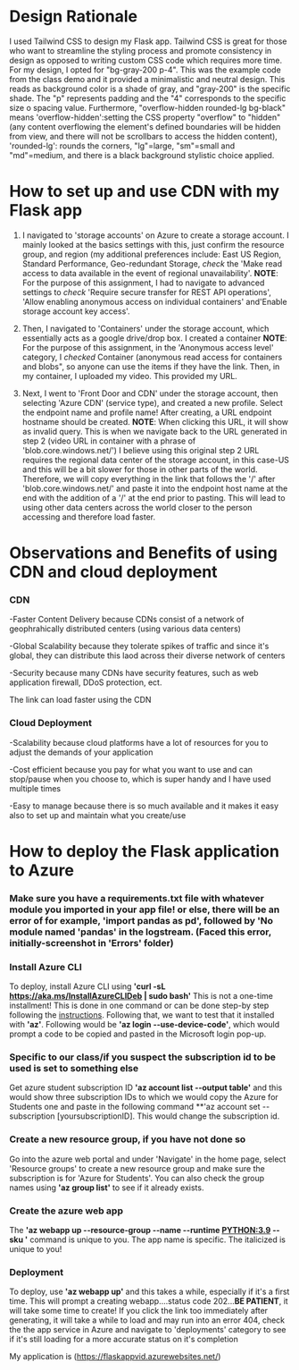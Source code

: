 # Design Rationale

I used Tailwind CSS to design my Flask app. Tailwind CSS is great for those who want to streamline the styling process and promote consistency in design as opposed to writing custom CSS code which requires more time. For my design, I opted for "bg-gray-200 p-4". This was the example code from the class demo and it provided a minimalistic and neutral design. This reads as background color is a shade of gray, and "gray-200" is the specific shade. The "p" represents padding and the "4" corresponds to the specific size o spacing value. Furthermore, "overflow-hidden rounded-lg bg-black" means 'overflow-hidden':setting the CSS property "overflow" to "hidden" (any content overflowing the element's defined boundaries will be hidden from view, and there will not be scrollbars to access the hidden content), 'rounded-lg': rounds the corners, "lg"=large, "sm"=small and "md"=medium, and there is a black background stylistic choice applied.

# How to set up and use CDN with my Flask app

1) I navigated to 'storage accounts' on Azure to create a storage account. I mainly looked at the basics settings with this, just confirm the resource group, and region (my additional preferences include: East US Region, Standard Performance, Geo-redundant Storage, *check* the 'Make read access to data available in the event of regional unavailability'. **NOTE**: For the purpose of this assignment, I had to navigate to advanced settings to *check* 'Require secure transfer for REST API operations', 'Allow enabling anonymous access on individual containers' and'Enable storage account key access'. 

2) Then, I navigated to 'Containers' under the storage account, which essentially acts as a google drive/drop box. I created a container  **NOTE**: For the purpose of this assignment, in the 'Anonymous access level' category, I *checked* Container (anonymous read access for containers and blobs", so anyone can use the items if they have the link. Then, in my container, I uploaded my video. This provided my URL.

3) Next, I went to 'Front Door and CDN' under the storage account, then selecting 'Azure CDN' (service type), and created a new profile. Select the endpoint name and profile name! After creating, a URL endpoint hostname should be created. **NOTE**: When clicking this URL, it will show as invalid query. This is when we navigate back to the URL generated in step 2 (video URL in container with a phrase of 'blob.core.windows.net/') I believe using this original step 2 URL requires the regional data center of the storage account, in this case-US and this will be a bit slower for those in other parts of the world. Therefore, we will copy everything in the link that follows the '/' after 'blob.core.windows.net/' and paste it into the endpoint host name at the end with the addition of a '/' at the end prior to pasting. This will lead to using other data centers across the world closer to the person accessing and therefore load faster.

# Observations and Benefits of using CDN and cloud deployment

### CDN

-Faster Content Delivery because CDNs consist of a network of geophrahically distributed centers (using various data centers)

-Global Scalability because they tolerate spikes of traffic and since it's global, they can distribute this laod across their diverse network of centers

-Security because many CDNs have security features, such as web application firewall, DDoS protection, ect.

The link can load faster using the CDN

### Cloud Deployment

-Scalability because cloud platforms have a lot of resources for you to adjust the demands of your application

-Cost efficient because you pay for what you want to use and can stop/pause when you choose to, which is super handy and I have used multiple times

-Easy to manage because there is so much available and it makes it easy also to set up and maintain what you create/use

# How to deploy the Flask application to Azure

### Make sure you have a requirements.txt file with whatever module you imported in your app file! or else, there will be an error of for example, 'import pandas as pd', followed by 'No module named 'pandas' in the logstream. (Faced this error, initially-screenshot in 'Errors' folder)

### Install Azure CLI 

To deploy, install Azure CLI using **'curl -sL https://aka.ms/InstallAzureCLIDeb | sudo bash'** This is not a one-time installment! This is done in one command or can be done step-by step following the [instructions](https://learn.microsoft.com/en-us/cli/azure/install-azure-cli-linux?pivots=apt). Following that, we want to test that it installed with **'az'**. Following would be **'az login --use-device-code'**, which would prompt a code to be copied and pasted in the Microsoft login pop-up.

### Specific to our class/if you suspect the subscription id to be used is set to something else

Get azure student subscription ID **'az account list --output table'** and this would show three subscription IDs to which we would copy the Azure for Students one and paste in the following command **'az account set --subscription [yoursubscriptionID]. This would change the subscription id. 

### Create a new resource group, if you have not done so

Go into the azure web portal and under 'Navigate' in the home page, select 'Resource groups' to create a new resource group and make sure the subscription is for 'Azure for Students'. You can also check the group names using **'az group list'** to see if it already exists.

### Create the azure web app 

The **'az webapp up --resource-group *<groupname>* --name *<app-name>* --runtime <PYTHON:3.9> --sku <B1>'** command is unique to you. The app name is specific. The italicized is unique to you! 

### Deployment

To deploy, use **'az webapp up'** and this takes a while, especially if it's a first time. This will prompt a creating webapp....status code 202...**BE PATIENT**, it will take some time to create! If you click the link too immediately after generating, it will take a while to load and may run into an error 404, check the the app service in Azure and navigate to 'deployments' category to see if it's still loading for a more accurate status on it's completion

My application is (https://flaskappvid.azurewebsites.net/) 


